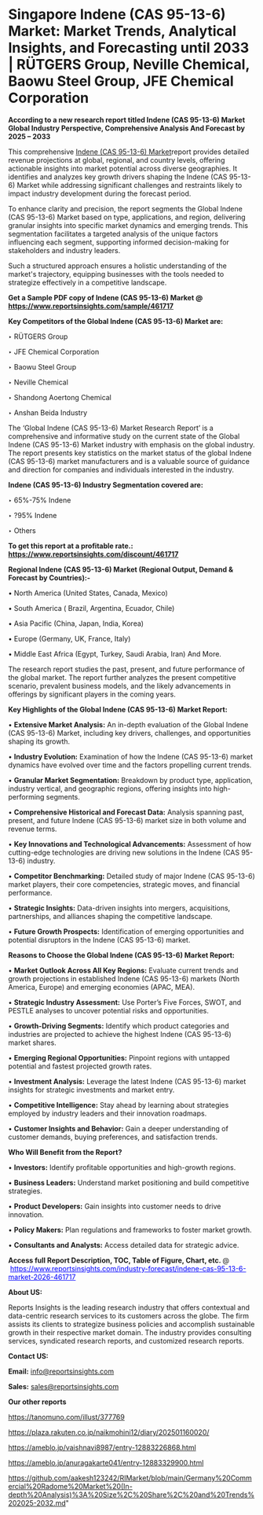 # Singapore Indene (CAS 95-13-6) Market: Market Trends, Analytical Insights, and Forecasting until 2033 | RÜTGERS Group, Neville Chemical, Baowu Steel Group, JFE Chemical Corporation

<strong>According to a new research report titled Indene (CAS 95-13-6) Market Global Industry Perspective, Comprehensive Analysis And Forecast by 2025 – 2033</strong>

This comprehensive <a href=https://www.reportsinsights.com/sample/461717>Indene (CAS 95-13-6) Market</a>report provides detailed revenue projections at global, regional, and country levels, offering actionable insights into market potential across diverse geographies. It identifies and analyzes key growth drivers shaping the Indene (CAS 95-13-6) Market while addressing significant challenges and restraints likely to impact industry development during the forecast period.

To enhance clarity and precision, the report segments the Global Indene (CAS 95-13-6) Market based on type, applications, and region, delivering granular insights into specific market dynamics and emerging trends. This segmentation facilitates a targeted analysis of the unique factors influencing each segment, supporting informed decision-making for stakeholders and industry leaders.

Such a structured approach ensures a holistic understanding of the market's trajectory, equipping businesses with the tools needed to strategize effectively in a competitive landscape.

<strong>Get a Sample PDF copy of Indene (CAS 95-13-6) Market </strong><strong>@<a href=https://www.reportsinsights.com/sample/461717 style=color:#0000ff;> https://www.reportsinsights.com/sample/461717</a></strong></font>

<strong>Key Competitors of the Global Indene (CAS 95-13-6) Market are:</strong>

‣ RÜTGERS Group

‣ JFE Chemical Corporation

‣ Baowu Steel Group

‣ Neville Chemical

‣ Shandong Aoertong Chemical

‣ Anshan Beida Industry

The ‘Global Indene (CAS 95-13-6) Market Research Report’ is a comprehensive and informative study on the current state of the Global Indene (CAS 95-13-6) Market industry with emphasis on the global industry. The report presents key statistics on the market status of the global Indene (CAS 95-13-6) market manufacturers and is a valuable source of guidance and direction for companies and individuals interested in the industry.

<strong>Indene (CAS 95-13-6) Industry Segmentation covered are:</strong>

‣ 65%-75% Indene

‣ ?95% Indene

‣ Others

<strong>To get this report at a profitable rate.: <a href=https://www.reportsinsights.com/discount/461717 style=color:#0000ff;>https://www.reportsinsights.com/discount/461717</a></strong></font>

<strong>Regional Indene (CAS 95-13-6) Market (Regional Output, Demand &amp; Forecast by Countries):-</strong>

• North America (United States, Canada, Mexico)

• South America ( Brazil, Argentina, Ecuador, Chile)

• Asia Pacific (China, Japan, India, Korea)

• Europe (Germany, UK, France, Italy)

• Middle East Africa (Egypt, Turkey, Saudi Arabia, Iran) And More.

The research report studies the past, present, and future performance of the global market. The report further analyzes the present competitive scenario, prevalent business models, and the likely advancements in offerings by significant players in the coming years.

<strong>Key Highlights of the Global Indene (CAS 95-13-6) Market Report:</strong>

• <strong>Extensive Market Analysis:</strong> An in-depth evaluation of the Global Indene (CAS 95-13-6) Market, including key drivers, challenges, and opportunities shaping its growth.

• <strong>Industry Evolution:</strong> Examination of how the Indene (CAS 95-13-6) market dynamics have evolved over time and the factors propelling current trends.

• <strong>Granular Market Segmentation:</strong> Breakdown by product type, application, industry vertical, and geographic regions, offering insights into high-performing segments.

• <strong>Comprehensive Historical and Forecast Data:</strong> Analysis spanning past, present, and future Indene (CAS 95-13-6) market size in both volume and revenue terms.

• <strong>Key Innovations and Technological Advancements:</strong> Assessment of how cutting-edge technologies are driving new solutions in the Indene (CAS 95-13-6) industry.

• <strong>Competitor Benchmarking:</strong> Detailed study of major Indene (CAS 95-13-6) market players, their core competencies, strategic moves, and financial performance.

• <strong>Strategic Insights:</strong> Data-driven insights into mergers, acquisitions, partnerships, and alliances shaping the competitive landscape.

• <strong>Future Growth Prospects:</strong> Identification of emerging opportunities and potential disruptors in the Indene (CAS 95-13-6) market.

<strong>Reasons to Choose the Global Indene (CAS 95-13-6) Market Report:</strong>

• <strong>Market Outlook Across All Key Regions:</strong> Evaluate current trends and growth projections in established Indene (CAS 95-13-6) markets (North America, Europe) and emerging economies (APAC, MEA).

• <strong>Strategic Industry Assessment:</strong> Use Porter’s Five Forces, SWOT, and PESTLE analyses to uncover potential risks and opportunities.

• <strong>Growth-Driving Segments:</strong> Identify which product categories and industries are projected to achieve the highest Indene (CAS 95-13-6) market shares.

• <strong>Emerging Regional Opportunities:</strong> Pinpoint regions with untapped potential and fastest projected growth rates.

• <strong>Investment Analysis:</strong> Leverage the latest Indene (CAS 95-13-6) market insights for strategic investments and market entry.

• <strong>Competitive Intelligence:</strong> Stay ahead by learning about strategies employed by industry leaders and their innovation roadmaps.

• <strong>Customer Insights and Behavior:</strong> Gain a deeper understanding of customer demands, buying preferences, and satisfaction trends.

<strong>Who Will Benefit from the Report?</strong>

• <strong>Investors:</strong> Identify profitable opportunities and high-growth regions.

• <strong>Business Leaders:</strong> Understand market positioning and build competitive strategies.

• <strong>Product Developers:</strong> Gain insights into customer needs to drive innovation.

• <strong>Policy Makers:</strong> Plan regulations and frameworks to foster market growth.

• <strong>Consultants and Analysts:</strong> Access detailed data for strategic advice.
</ul>
<strong>Access full Report Description, TOC, Table of Figure, Chart, etc. </strong>@  <a href=https://www.reportsinsights.com/industry-forecast/indene-cas-95-13-6-market-2026-461717 style=color:#0000ff;>https://www.reportsinsights.com/industry-forecast/indene-cas-95-13-6-market-2026-461717</a></font>

<strong><strong>About US</strong>:</strong>

Reports Insights is the leading research industry that offers contextual and data-centric research services to its customers across the globe. The firm assists its clients to strategize business policies and accomplish sustainable growth in their respective market domain. The industry provides consulting services, syndicated research reports, and customized research reports.

<strong>Contact US:</strong>

<p class=""""><b>Email:</b> <a href=mailto:info@reportsinsights.com>info@reportsinsights.com</a></p>
<p class=""""><b>Sales:</b> <a href=mailto:sales@reportsinsights.com>sales@reportsinsights.com</a></p>

<strong>Our other reports</strong>

<a href=https://tanomuno.com/illust/377769>https://tanomuno.com/illust/377769</a>

<a href=https://plaza.rakuten.co.jp/naikmohini12/diary/202501160020/>https://plaza.rakuten.co.jp/naikmohini12/diary/202501160020/</a>

<a href=https://ameblo.jp/vaishnavi8987/entry-12883226868.html>https://ameblo.jp/vaishnavi8987/entry-12883226868.html</a>

<a href=https://ameblo.jp/anuragakarte041/entry-12883329900.html>https://ameblo.jp/anuragakarte041/entry-12883329900.html</a>

<a href=https://github.com/aakesh123242/RIMarket/blob/main/Germany%20Commercial%20Radome%20Market%20(In-depth%20Analysis)%3A%20Size%2C%20Share%2C%20and%20Trends%202025-2032.md>https://github.com/aakesh123242/RIMarket/blob/main/Germany%20Commercial%20Radome%20Market%20(In-depth%20Analysis)%3A%20Size%2C%20Share%2C%20and%20Trends%202025-2032.md</a>"
